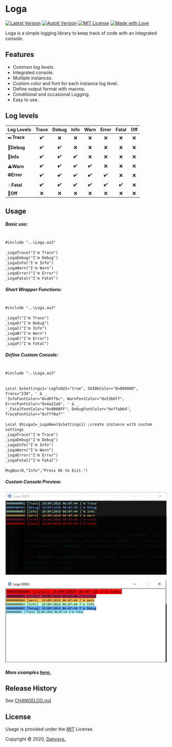 # Loga

[![Latest Version](https://img.shields.io/badge/Latest-v1.0.2-green.svg)]()
[![AutoIt Version](https://img.shields.io/badge/AutoIt-3.3.14.5-blue.svg)]()
[![MIT License](https://img.shields.io/github/license/mashape/apistatus.svg)]()
[![Made with Love](https://img.shields.io/badge/Made%20with-%E2%9D%A4-red.svg?colorB=e31b23)]()


Loga is a simple logging library to keep track of code with an integrated console.


## Features
* Common log levels.
* Integrated console.
* Multiple instances.
* Custom color and font for each instance log level.
* Define output format with macros.
* Conditional and occasional Logging.
* Easy to use.

## Log levels
| **Log Levels** | **Trace** | **Debug** | **Info** | **Warn** | **Error** | **Fatal** | **Off** |
|:---|:---:|:---:|:---:|:---:|:---:|:---:|:---:|
| ✒️**Trace**  | ✔️ | ❌ | ❌ | ❌ | ❌ | ❌ | ❌ |
| 🐞**Debug** |  ✔️ | ✔️ | ❌ | ❌ | ❌ | ❌ | ❌ |
| 📢**Info** |  ✔️ | ✔️ | ✔️ | ❌ | ❌ | ❌ | ❌ |
| ⚠️**Warn** |  ✔️ | ✔️ | ✔️ | ✔️ | ❌ | ❌ | ❌ |
| ⛔️**Error** |  ✔️ | ✔️ | ✔️ | ✔️ | ✔️ | ❌ | ❌ |
| 💥**Fatal** |  ✔️ | ✔️ | ✔️ | ✔️ | ✔️ | ✔️ | ❌ |
| 🚫**Off** |  ❌ | ❌ | ❌ | ❌ | ❌ | ❌ | ❌ |

## Usage

##### Basic use:
```autoit

#include "..\Loga.au3"

_LogaTrace("I'm Trace")
_LogaDebug("I'm Debug")
_LogaInfo("I'm Info")
_LogaWarn("I'm Warn")
_LogaError("I'm Error")
_LogaFatal("I'm Fatal")

```
##### Short Wrapper Functions:

```autoit

#include "..\Loga.au3"

_LogaT("I'm Trace")
_LogaD("I'm Debug")
_LogaI("I'm Info")
_LogaW("I'm Warn")
_LogaE("I'm Error")
_LogaF("I'm Fatal")

```

##### Define Custom Console:
```autoit

#include "..\Loga.au3"


Local $sSettings1='LogToGUI="true", GUIBkColor="0x000000", Trans="230", ' & _
'InfoFontColor="0xd0ffbc", WarnFontColor="0x53b6ff", ErrorFontColor="0x4a22a8", ' & _
'_FatalFontColor="0x0000FF", DebugFontColor="0xffab64", TraceFontColor="0xfff0a7"'

Local $hLoga1=_LogaNew($sSettings1) ;create instance with custom settings
_LogaTrace("I'm Trace")
_LogaDebug("I'm Debug")
_LogaInfo("I'm Info")
_LogaWarn("I'm Warn")
_LogaError("I'm Error")
_LogaFatal("I'm Fatal")

MsgBox(0,"Info","Press Ok to Exit.")

```

##### Custom Console Preview:
![](https://github.com/DanysysTeam/ProjectsResources/blob/master/Loga/LogaCustomConsole1.png?raw=true)

![](https://github.com/DanysysTeam/ProjectsResources/blob/master/Loga/LogaCustomConsole2.png?raw=true)

##### More examples [here.](/Examples)


## Release History
See [CHANGELOG.md](CHANGELOG.md)


<!-- ## Acknowledgments & Credits -->


## License

Usage is provided under the [MIT](https://choosealicense.com/licenses/mit/) License.

Copyright © 2020, [Danysys.](https://www.danysys.com)
